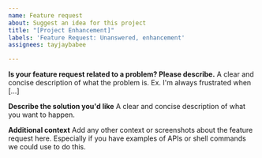 ```yaml
---
name: Feature request
about: Suggest an idea for this project
title: "[Project Enhancement]"
labels: 'Feature Request: Unanswered, enhancement'
assignees: tayjaybabee

---
```


**Is your feature request related to a problem? Please describe.**
A clear and concise description of what the problem is. Ex. I'm always frustrated when [...]

**Describe the solution you'd like**
A clear and concise description of what you want to happen.

**Additional context**
Add any other context or screenshots about the feature request here. Especially if you have examples of APIs or shell commands we could use to do this.

